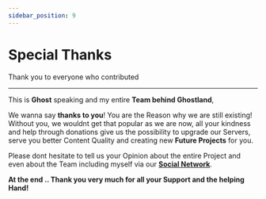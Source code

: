 ```yaml
---
sidebar_position: 9
---
```


# Special Thanks
Thank you to everyone who contributed

---

This is **Ghost** speaking and my entire **Team behind Ghostland**,

We wanna say **thanks to you**!
You are the Reason why we are still existing!
Without you, we wouldnt get that popular as we are now, all your kindness
and help through donations give us the possibility to upgrade our Servers,
serve you better Content Quality and creating new **Future Projects** for you.

Please dont hesitate to tell us your Opinion about the entire Project and
even about the Team including myself via our **[Social Network](https://social.ghostland.at)**.

**At the end .. Thank you very much for all your Support and the helping Hand!**